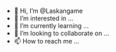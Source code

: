 - 👋 Hi, I’m @Laskangame
- 👀 I’m interested in ...
- 🌱 I’m currently learning ...
- 💞️ I’m looking to collaborate on ...
- 📫 How to reach me ...

<!---
Laskangame/Laskangame is a ✨ special ✨ repository because its `README.md` (this file) appears on your GitHub profile.
You can click the Preview link to take a look at your changes.
--->
